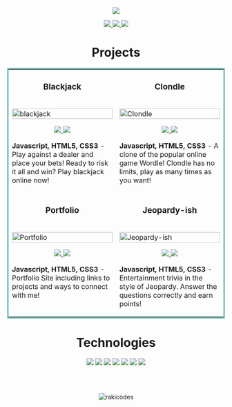 <section align="center">
  <img src="https://user-images.githubusercontent.com/101219940/168934326-aef21dcf-c667-4a5f-843f-98ffade686e6.jpg">
</section>

<p align="center">
  <a href="https://raquelgo.netlify.app/" target="_blank">
    <img src="https://img.shields.io/static/v1?label=&message=WEBSITE&color=23555f&style=plastic"/>
  </a>
  <a href="https://www.linkedin.com/in/goraquel/" target="_blank">
    <img src="https://img.shields.io/static/v1?label=|&message=LINKED-IN&color=cdf998&style=plastic&logo=linkedin&logo-color=white"/>
  </a>
  <a href="https://twitter.com/rakicodes" target="_blank">
    <img src="https://img.shields.io/static/v1?label=|&message=TWITTER&color=23555f&style=plastic&logo=twitter&logo-color=white"/>
  </a>
</p>

<h1 align="center">Projects</h1>
<table bordercolor="#66b2b2">
  
  <tr>
    <td width="50%" valign="top">
      <h3 align="center">Blackjack</h3>
      <br />
      <a target="_blank" href="https://virtual-blackjack.netlify.app/">
        <img src="https://user-images.githubusercontent.com/101219940/168931336-b93d41da-9dd8-41b2-b9f1-ec9c5b2799ab.gif" width="100%" alt="blackjack"/>
      </a>
      <br />
      <p align="center">
        <a href="https://github.com/rakicodes/blackjack" target="_blank">
          <img src="https://img.shields.io/static/v1?label=|&message=REPO&color=23555f&style=plastic&logo=github&logo-color=white"/>
        </a>  
        <a href="https://virtual-blackjack.netlify.app/" target="_blank">
          <img src="https://img.shields.io/static/v1?label=&message=WEBSITE&color=cdf998&style=plastic"/>
        </a>
      </p>
      <p><strong>Javascript, HTML5, CSS3</strong> - Play against a dealer and place your bets! Ready to risk it all and win? Play blackjack online now!</p>
    </td>
    <td width="50%" valign="top">
      <h3 align="center">Clondle</h3>
      <br />
      <a target="_blank" href="https://clondle.netlify.app/">
            <img src="https://user-images.githubusercontent.com/101219940/168929995-dc6465ff-367f-4df5-b83a-6d5e0c6bf744.gif" width="100%"  alt="Clondle"/>
      </a>
      <br />
      <p align="center">
        <a href="https://github.com/rakicodes/wordle-clone" target="_blank">
          <img src="https://img.shields.io/static/v1?label=|&message=REPO&color=23555f&style=plastic&logo=github&logo-color=white"/>
        </a>
        <a href="https://clondle.netlify.app/" target="_blank">
          <img src="https://img.shields.io/static/v1?label=&message=WEBSITE&color=cdf998&style=plastic"/>
        </a>
      </p>
        <p><strong>Javascript, HTML5, CSS3</strong> - A clone of the popular online game Wordle! Clondle has no limits, play as many times as you want!</p>
    </td>
  </tr>
  <tr>
    <td width="50%" valign="top">
      <h3 align="center">Portfolio</h3>
      <br />
        <a target="_blank" href="https://raquelgo.netlify.app/">
          <img src="https://user-images.githubusercontent.com/101219940/168931791-318b03bd-9161-4027-9788-6cb411eeed9f.gif" width="100%" alt="Portfolio"/>
        </a>
      <br />
      <p align="center">
        <a href="https://github.com/rakicodes/Portfolio-V2" target="_blank">
          <img src="https://img.shields.io/static/v1?label=|&message=REPO&color=23555f&style=plastic&logo=github&logo-color=white"/>
        </a>
        <a href="https://raquelgo.netlify.app/" target="_blank">
          <img src="https://img.shields.io/static/v1?label=&message=WEBSITE&color=cdf998&style=plastic"/>
        </a>
      </p>
        <p><strong>Javascript, HTML5, CSS3</strong> - Portfolio Site including links to projects and ways to connect with me!</p>
    </td>
    <td width="50%" valign="top">
      <h3 align="center">Jeopardy-ish</h3>
      <br />
      <a target="_blank" href="https://jeopardy-ish.netlify.app/">
        <img src="https://user-images.githubusercontent.com/101219940/168930307-b5d87c20-d0c5-4477-a70f-5e823c48e452.gif" width="100%" alt="Jeopardy-ish"/>
      </a>
      <br />
      <p align="center">    
        <a href="https://github.com/rakicodes/jeopardy-ish" target="_blank">
          <img src="https://img.shields.io/static/v1?label=|&message=REPO&color=23555f&style=plastic&logo=github&logo-color=white"/>
        </a>
        <a href="https://jeopardy-ish.netlify.app/" target="_blank">
          <img src="https://img.shields.io/static/v1?label=&message=WEBSITE&color=cdf998&style=plastic"/>
        </a>
      </p>
      <p><strong>Javascript, HTML5, CSS3</strong> - Entertainment trivia in the style of Jeopardy. Answer the questions correctly and earn points!</p>
    </td>
  </tr>
</table>

<h1 align="center">Technologies</h1>


<p align="center">
    <img src="https://img.shields.io/static/v1?label=|&message=HTML5&color=23555f&style=plastic&logo=html5"/>
    <img src="https://img.shields.io/static/v1?label=|&message=CSS3&color=285f65&style=plastic&logo=css3"/>
    <img src="https://img.shields.io/static/v1?label=|&message=BOOTSTRAP&color=316c5e&style=plastic&logo=bootstrap"/>
    <img src="https://img.shields.io/static/v1?label=|&message=JAVASCRIPT&color=3c7f5d&style=plastic&logo=javascript"/>
    <img src="https://img.shields.io/static/v1?label=|&message=REACT.JS&color=4a935c&style=plastic&logo=react"/>
    <img src="https://img.shields.io/static/v1?label=|&message=MONGO-DB&color=cdd148&style=plastic&logo=mongodb"/>
    <img src="https://img.shields.io/static/v1?label=|&message=GIT&color=cbb148&style=plastic&logo=git"/>
</p>

<br>
<br>
<p align="center"><img align="center" src="https://github-readme-streak-stats.herokuapp.com/?user=rakicodes&theme=dark" alt="rakicodes" /></p>
